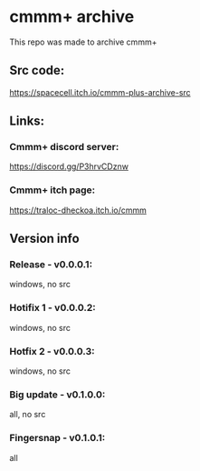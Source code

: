 # cmmm+ archive
This repo was made to archive cmmm+

## Src code:
https://spacecell.itch.io/cmmm-plus-archive-src

## Links:

### Cmmm+ discord server:
https://discord.gg/P3hrvCDznw
### Cmmm+ itch page:
https://traloc-dheckoa.itch.io/cmmm


## Version info
### Release - v0.0.0.1: 
windows, no src
### Hotifix 1 - v0.0.0.2: 
windows, no src
### Hotfix 2 - v0.0.0.3: 
windows, no src
### Big update - v0.1.0.0: 
all, no src
### Fingersnap - v0.1.0.1: 
all
